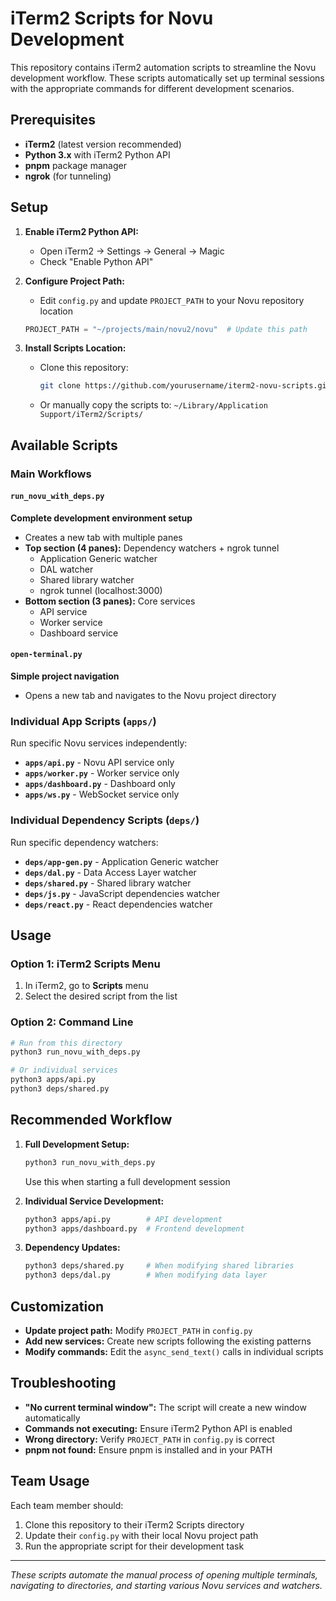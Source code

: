 # iTerm2 Scripts for Novu Development

This repository contains iTerm2 automation scripts to streamline the Novu development workflow. These scripts automatically set up terminal sessions with the appropriate commands for different development scenarios.

## Prerequisites

- **iTerm2** (latest version recommended)
- **Python 3.x** with iTerm2 Python API
- **pnpm** package manager
- **ngrok** (for tunneling)

## Setup

1. **Enable iTerm2 Python API:**
   - Open iTerm2 → Settings → General → Magic
   - Check "Enable Python API"

2. **Configure Project Path:**
   - Edit `config.py` and update `PROJECT_PATH` to your Novu repository location
   ```python
   PROJECT_PATH = "~/projects/main/novu2/novu"  # Update this path
   ```

3. **Install Scripts Location:**
   - Clone this repository:
     ```bash
     git clone https://github.com/yourusername/iterm2-novu-scripts.git ~/Library/Application\ Support/iTerm2/Scripts/
     ```
   - Or manually copy the scripts to: `~/Library/Application Support/iTerm2/Scripts/`

## Available Scripts

### Main Workflows

#### `run_novu_with_deps.py`
**Complete development environment setup**
- Creates a new tab with multiple panes
- **Top section (4 panes):** Dependency watchers + ngrok tunnel
  - Application Generic watcher
  - DAL watcher  
  - Shared library watcher
  - ngrok tunnel (localhost:3000)
- **Bottom section (3 panes):** Core services
  - API service
  - Worker service
  - Dashboard service

#### `open-terminal.py`
**Simple project navigation**
- Opens a new tab and navigates to the Novu project directory

### Individual App Scripts (`apps/`)

Run specific Novu services independently:

- **`apps/api.py`** - Novu API service only
- **`apps/worker.py`** - Worker service only  
- **`apps/dashboard.py`** - Dashboard only
- **`apps/ws.py`** - WebSocket service only

### Individual Dependency Scripts (`deps/`)

Run specific dependency watchers:

- **`deps/app-gen.py`** - Application Generic watcher
- **`deps/dal.py`** - Data Access Layer watcher
- **`deps/shared.py`** - Shared library watcher
- **`deps/js.py`** - JavaScript dependencies watcher
- **`deps/react.py`** - React dependencies watcher

## Usage

### Option 1: iTerm2 Scripts Menu
1. In iTerm2, go to **Scripts** menu
2. Select the desired script from the list

### Option 2: Command Line
```bash
# Run from this directory
python3 run_novu_with_deps.py

# Or individual services
python3 apps/api.py
python3 deps/shared.py
```

## Recommended Workflow

1. **Full Development Setup:**
   ```bash
   python3 run_novu_with_deps.py
   ```
   Use this when starting a full development session

2. **Individual Service Development:**
   ```bash
   python3 apps/api.py        # API development
   python3 apps/dashboard.py  # Frontend development
   ```

3. **Dependency Updates:**
   ```bash
   python3 deps/shared.py     # When modifying shared libraries
   python3 deps/dal.py        # When modifying data layer
   ```

## Customization

- **Update project path:** Modify `PROJECT_PATH` in `config.py`
- **Add new services:** Create new scripts following the existing patterns
- **Modify commands:** Edit the `async_send_text()` calls in individual scripts

## Troubleshooting

- **"No current terminal window":** The script will create a new window automatically
- **Commands not executing:** Ensure iTerm2 Python API is enabled
- **Wrong directory:** Verify `PROJECT_PATH` in `config.py` is correct
- **pnpm not found:** Ensure pnpm is installed and in your PATH

## Team Usage

Each team member should:
1. Clone this repository to their iTerm2 Scripts directory
2. Update their `config.py` with their local Novu project path
3. Run the appropriate script for their development task

---

*These scripts automate the manual process of opening multiple terminals, navigating to directories, and starting various Novu services and watchers.* 